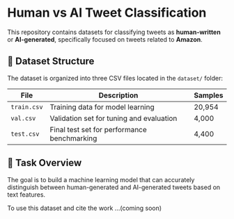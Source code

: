 # Human vs AI Tweet Classification

This repository contains datasets for classifying tweets as **human-written** or **AI-generated**, specifically focused on tweets related to **Amazon**.

## 📁 Dataset Structure

The dataset is organized into three CSV files located in the `dataset/` folder:

| File | Description | Samples |
|------|-------------|---------|
| `train.csv` | Training data for model learning | 20,954 |
| `val.csv`   | Validation set for tuning and evaluation | 4,000 |
| `test.csv`  | Final test set for performance benchmarking | 4,400 |

## 🧠 Task Overview

The goal is to build a machine learning model that can accurately distinguish between human-generated and AI-generated tweets based on text features.

To use this dataset and cite the work ...(coming soon)

